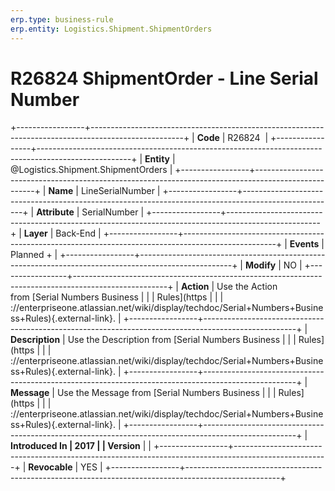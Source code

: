 ```yaml
---
erp.type: business-rule
erp.entity: Logistics.Shipment.ShipmentOrders
---
```


# R26824 ShipmentOrder - Line Serial Number
+-----------------+-----------------------------------------------------------------------------------------------------+
| **Code**        | R26824                                                                                              |
+-----------------+-----------------------------------------------------------------------------------------------------+
| **Entity**      | @Logistics.Shipment.ShipmentOrders                                                                                       |
+-----------------+-----------------------------------------------------------------------------------------------------+
| **Name**        | LineSerialNumber                                                                                    |
+-----------------+-----------------------------------------------------------------------------------------------------+
| **Attribute**   | SerialNumber                                                                                        |
+-----------------+-----------------------------------------------------------------------------------------------------+
| **Layer**       | Back-End                                                                                            |
+-----------------+-----------------------------------------------------------------------------------------------------+
| **Events**      | Planned +                                                                                           |
+-----------------+-----------------------------------------------------------------------------------------------------+
| **Modify**      | NO                                                                                                  |
+-----------------+-----------------------------------------------------------------------------------------------------+
| **Action**      | Use the Action from [Serial Numbers Business                                                        |
|                 | Rules](https                                                                                        |
|                 | ://enterpriseone.atlassian.net/wiki/display/techdoc/Serial+Numbers+Business+Rules){.external-link}. |
+-----------------+-----------------------------------------------------------------------------------------------------+
| **Description** | Use the Description from [Serial Numbers Business                                                   |
|                 | Rules](https                                                                                        |
|                 | ://enterpriseone.atlassian.net/wiki/display/techdoc/Serial+Numbers+Business+Rules){.external-link}. |
+-----------------+-----------------------------------------------------------------------------------------------------+
| **Message**     | Use the Message from [Serial Numbers Business                                                       |
|                 | Rules](https                                                                                        |
|                 | ://enterpriseone.atlassian.net/wiki/display/techdoc/Serial+Numbers+Business+Rules){.external-link}. |
+-----------------+-----------------------------------------------------------------------------------------------------+
| **Introduced In | 2017                                                                                                |
| Version**       |                                                                                                     |
+-----------------+-----------------------------------------------------------------------------------------------------+
| **Revocable**   | YES                                                                                                 |
+-----------------+-----------------------------------------------------------------------------------------------------+

  

  

  
